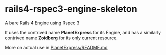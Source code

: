 rails4-rspec3-engine-skeleton
=============================

A bare Rails 4 Engine using Rspec 3

It uses the contrived name **PlanetExpress** for its Engine, and has a similarly contrived name **Zoidberg** for its only current resource.

More on actual use in [PlanetExpress/README.md](PlanetExpress/README.md)
